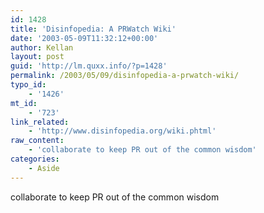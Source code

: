```yaml
---
id: 1428
title: 'Disinfopedia: A PRWatch Wiki'
date: '2003-05-09T11:32:12+00:00'
author: Kellan
layout: post
guid: 'http://lm.quxx.info/?p=1428'
permalink: /2003/05/09/disinfopedia-a-prwatch-wiki/
typo_id:
    - '1426'
mt_id:
    - '723'
link_related:
    - 'http://www.disinfopedia.org/wiki.phtml'
raw_content:
    - 'collaborate to keep PR out of the common wisdom'
categories:
    - Aside
---
```


collaborate to keep PR out of the common wisdom